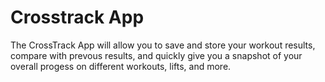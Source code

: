 Crosstrack App
=============

The CrossTrack App will allow you to save and store your workout results, compare with prevous results, and quickly give you a snapshot of your overall progess on different workouts, lifts, and more.
